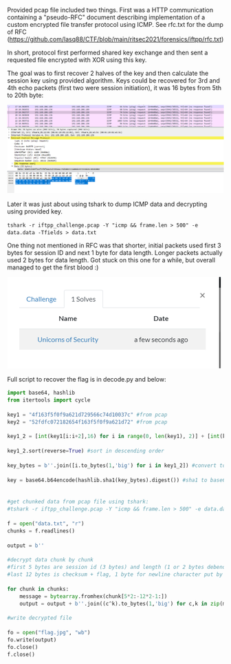 Provided pcap file included two things. First was a HTTP communication containing a "pseudo-RFC" document describing implementation of a custom encrypted file transfer protocol using ICMP. See rfc.txt for the dump of RFC (https://github.com/lasq88/CTF/blob/main/ritsec2021/forensics/iftpp/rfc.txt)

In short, protocol first performed shared key exchange and then sent a requested file encrypted with XOR using this key.

The goal was to first recover 2 halves of the key and then calculate the session key using provided algorithm.  Keys could be recovered for 3rd and 4th echo packets (first two were session initiation), it was 16 bytes from 5th to 20th byte:

![bytes](https://github.com/lasq88/CTF/blob/main/ritsec2021/forensics/iftpp/keys.PNG)

Later it was just about using tshark to dump ICMP data and decrypting using provided key.

`tshark -r iftpp_challenge.pcap -Y "icmp && frame.len > 500" -e data.data -Tfields > data.txt`

One thing not mentioned in RFC was that shorter, initial packets used first 3 bytes for session ID and next 1 byte for data length. Longer packets actually used 2 bytes for data length. Got stuck on this one for a while, but overall managed to get the first blood :)

![first blood](https://github.com/lasq88/CTF/blob/main/ritsec2021/forensics/iftpp/first_blood.png)

Full script to recover the flag is in decode.py and below:

```python
import base64, hashlib
from itertools import cycle

key1 = "4f163f5f0f9a621d729566c74d10037c" #from pcap
key2 = "52fdfc072182654f163f5f0f9a621d72" #from pcap

key1_2 = [int(key1[i:i+2],16) for i in range(0, len(key1), 2)] + [int(key2[i:i+2],16) for i in range(0, len(key2), 2)] # concat keys

key1_2.sort(reverse=True) #sort in descending order

key_bytes = b''.join([i.to_bytes(1,'big') for i in key1_2]) #convert to bytes

key = base64.b64encode(hashlib.sha1(key_bytes).digest()) #sha1 to base64: hYrXBk2CPiFITJ3t9NCVuXNojLo=


#get chunked data from pcap file using tshark:
#tshark -r iftpp_challenge.pcap -Y "icmp && frame.len > 500" -e data.data -Tfields > data.txt

f = open("data.txt", "r")
chunks = f.readlines()

output = b''

#decrypt data chunk by chunk
#first 5 bytes are session id (3 bytes) and length (1 or 2 bytes debending on length) - this is a little bit unclear in RFC
#last 12 bytes is checksum + flag, 1 byte for newline character put by thsark

for chunk in chunks:
    message = bytearray.fromhex(chunk[5*2:-12*2-1:])
    output = output + b''.join((c^k).to_bytes(1,'big') for c,k in zip(message, cycle(key)))

#write decrypted file

fo = open("flag.jpg", "wb")
fo.write(output)
fo.close()
f.close()
```

